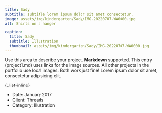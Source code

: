 ```yaml
---
title: Sady
subtitle: subtitle lorem ipsum dolor sit amet consectetur.
image: assets/img/kindergarten/Sady/IMG-20220707-WA0000.jpg
alt: Shirts on a hanger

caption:
  title: Sady
  subtitle: Illustration
  thumbnail: assets/img/kindergarten/Sady/IMG-20220707-WA0000.jpg
---
```


Use this area to describe your project. **Markdown** supported. This entry (project1.md) uses links for the image sources. All other projects in the portfolio use local images. Both work just fine! Lorem ipsum dolor sit amet, consectetur adipisicing elit.

{:.list-inline}

- Date: January 2017
- Client: Threads
- Category: Illustration
